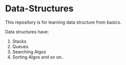 # Data-Structures
This repository is for learning data structure from basics.

Data structures have:
1. Stacks
2. Queues
3. Searching Algos
4. Sorting Algos
and so on..
